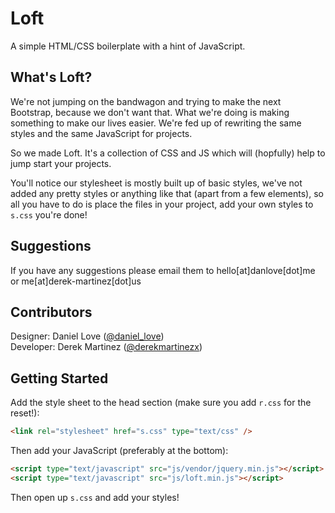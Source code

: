 # Loft


A simple HTML/CSS boilerplate with a hint of JavaScript.

## What's Loft?

We're not jumping on the bandwagon and trying to make the next Bootstrap, because we don't want that. What we're doing is making something to make our lives easier. We're fed up of rewriting the same styles and the same JavaScript for projects.

So we made Loft. It's a collection of CSS and JS which will (hopfully) help to jump start your projects.

You'll notice our stylesheet is mostly built up of basic styles, we've not added any pretty styles or anything like that (apart from a few elements), so all you have to do is place the files in your project, add your own styles to `s.css` you're done!

## Suggestions

If you have any suggestions please email them to hello[at]danlove[dot]me or me[at]derek-martinez[dot]us

## Contributors

Designer: Daniel Love ([@daniel_love](http://twitter.com/daniel_love))  
Developer: Derek Martinez ([@derekmartinezx](http://twitter.com/derekmartinezx))



## Getting Started

Add the style sheet to the head section (make sure you add 	`r.css` for the reset!):

```HTML
<link rel="stylesheet" href="s.css" type="text/css" />
```
  
Then add your JavaScript (preferably at the bottom):

```HTML
<script type="text/javascript" src="js/vendor/jquery.min.js"></script>
<script type="text/javascript" src="js/loft.min.js"></script>
```

Then open up `s.css` and add your styles!
